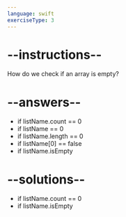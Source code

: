 ```yaml
---
language: swift
exerciseType: 3
---
```


# --instructions--

How do we check if an array is empty?

# --answers--

- if listName.count == 0
- if listName == 0
- if listName.length == 0
- if listName[0] == false
- if listName.isEmpty

# --solutions--

- if listName.count == 0
- if listName.isEmpty
